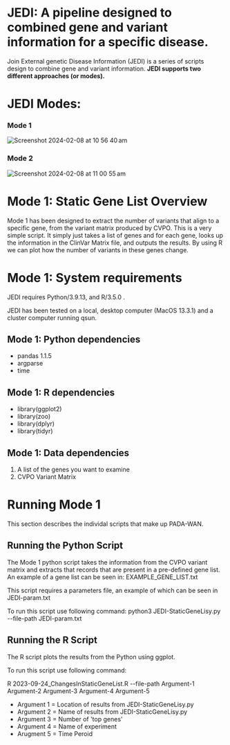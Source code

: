 <h1> JEDI: A pipeline designed to combined gene and variant information for a specific disease. </h1>

Join External genetic Disease Information (JEDI) is a series of scripts design to combine gene and variant information. **JEDI supports two different approaches (or modes).**

# JEDI Modes: 

### Mode 1
![Screenshot 2024-02-08 at 10 56 40 am](https://github.com/MedicalGenomicsLab/Vigelint/assets/15273099/e891d7f9-a51a-4fab-92c7-f047b3ba616b)


### Mode 2
![Screenshot 2024-02-08 at 11 00 55 am](https://github.com/MedicalGenomicsLab/Vigelint/assets/15273099/1ba663b8-aa98-47ed-a4c4-955a59cc17a3)

# Mode 1: Static Gene List Overview

Mode 1 has been designed to extract the number of variants that align to a specific gene, from the variant matrix produced by CVPO.
This is a very simple script. It simply just takes a list of genes and for each gene, looks up the information in the ClinVar Matrix file, and outputs the results. By using R we can plot how the number of variants in these genes change.

# Mode 1: System requirements
JEDI requires Python/3.9.13, and R/3.5.0 .

JEDI has been tested on a local, desktop computer (MacOS 13.3.1) and a cluster computer running qsun.

## Mode 1: Python dependencies
- pandas 1.1.5
- argparse
- time

## Mode 1: R dependencies
- library(ggplot2)
- library(zoo)
- library(dplyr)
- library(tidyr)

## Mode 1: Data dependencies 
1. A list of the genes you want to examine
2. CVPO Variant Matrix

# Running Mode 1

This section describes the individal scripts that make up PADA-WAN.
 
## Running the Python Script 

The Mode 1 python script takes the information from the CVPO variant matrix and extracts that records that are present in a pre-defined gene list.
An example of a gene list can be seen in:
 EXAMPLE_GENE_LIST.txt

This script requires a parameters file, an example of which can be seen in JEDI-param.txt

To run this script use following command:
  python3 JEDI-StaticGeneLisy.py --file-path JEDI-param.txt

## Running the R Script 

The R script plots the results from the Python using ggplot.

To run this script use following command:

 R 2023-09-24_ChangesInStaticGeneList.R --file-path Argument-1 Argument-2 Argument-3 Argument-4 Argument-5

- Argument 1 = Location of results from JEDI-StaticGeneLisy.py
- Argument 2 = Name of results from JEDI-StaticGeneLisy.py
- Argument 3 = Number of 'top genes'
- Argument 4 = Name of experiment
- Arugment 5 = Time Peroid

